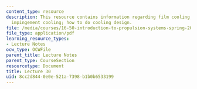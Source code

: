 ```yaml
---
content_type: resource
description: This resource contains information regarding film cooling; thermal stresses;
  impingement cooling; how to do cooling design.
file: /media/courses/16-50-introduction-to-propulsion-systems-spring-2012/8cc2d8440e0e521a7398b1b0b6533199_MIT16_50S12_lec30.pdf
file_type: application/pdf
learning_resource_types:
- Lecture Notes
ocw_type: OCWFile
parent_title: Lecture Notes
parent_type: CourseSection
resourcetype: Document
title: Lecture 30
uid: 8cc2d844-0e0e-521a-7398-b1b0b6533199
---
```

